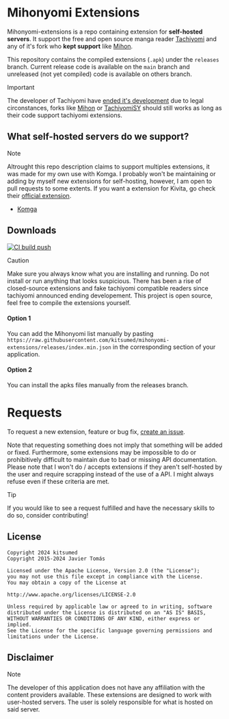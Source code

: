 # Mihonyomi Extensions
Mihonyomi-extensions is a repo containing extension for **self-hosted servers**. It support the free and open source manga reader [Tachiyomi](https://github.com/tachiyomiorg/extensions) and any of it's fork who __kept support__ like [Mihon](https://github.com/mihonapp/mihon).

This repository contains the compiled extensions (`.apk`) under the `releases` branch. Current release code is available on the `main` branch and unreleased (not yet compiled) code is available on others branch.
> [!IMPORTANT]
> The developer of Tachiyomi have [ended it's development](https://tachiyomi.org/news/2024-01-13-goodbye) due to legal circonstances, forks like [Mihon](https://github.com/mihonapp/mihon) or [TachiyomiSY](https://github.com/jobobby04/TachiyomiSY) should still works as long as their code support tachiyomi extensions.

## What self-hosted servers do we support?
> [!NOTE]
> Altrought this repo description claims to support multiples extensions, it was made for my own use with Komga. I probably won't be maintaining or adding by myself new extensions for self-hosting, however, I am open to pull requests to some extents. If you want a extension for Kivita, go check their [official extension](https://github.com/Kareadita/tachiyomi-extensions).
* [Komga](https://github.com/kitsumed/mihonyomi-extensions/blob/main/src/all/komga/README.md)

## Downloads
[![CI build push](https://github.com/kitsumed/mihonyomi-extensions/actions/workflows/build_push.yml/badge.svg?event=push)](https://github.com/kitsumed/mihonyomi-extensions/actions/workflows/build_push.yml)
> [!CAUTION]
> Make sure you always know what you are installing and running. Do not install or run anything that looks suspicious. There has been a rise of closed-source extensions and fake tachiyomi compatible readers since tachiyomi announced ending developement. This project is open source, feel free to compile the extensions yourself.
#### Option 1
You can add the Mihonyomi list manually by pasting `https://raw.githubusercontent.com/kitsumed/mihonyomi-extensions/releases/index.min.json` in the corresponding section of your application.

#### Option 2
You can install the apks files manually from the releases branch.

# Requests

To request a new extension, feature or bug fix, [create an issue](NULL_LINK/issues/new/choose).

Note that requesting something does not imply that something will be added or fixed. Furthermore, some extensions may be impossible to do or prohibitively difficult to maintain due to bad or missing API documentation.
Please note that I won't do / accepts extensions if they aren't self-hosted by the user and require scrapping instead of the use of a API. I might always refuse even if these criteria are met.
> [!TIP]
> If you would like to see a request fulfilled and have the necessary skills to do so, consider contributing!

## License

    Copyright 2024 kitsumed
    Copyright 2015-2024 Javier Tomás

    Licensed under the Apache License, Version 2.0 (the "License");
    you may not use this file except in compliance with the License.
    You may obtain a copy of the License at

    http://www.apache.org/licenses/LICENSE-2.0

    Unless required by applicable law or agreed to in writing, software
    distributed under the License is distributed on an "AS IS" BASIS,
    WITHOUT WARRANTIES OR CONDITIONS OF ANY KIND, either express or implied.
    See the License for the specific language governing permissions and
    limitations under the License.

## Disclaimer
> [!NOTE]
> The developer of this application does not have any affiliation with the content providers available. These extensions are designed to work with user-hosted servers. The user is solely responsible for what is hosted on said server.
